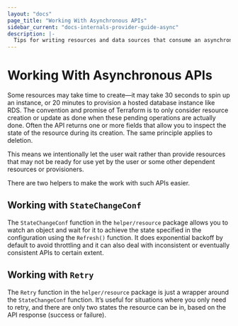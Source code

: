 ```yaml
---
layout: "docs"
page_title: "Working With Asynchronous APIs"
sidebar_current: "docs-internals-provider-guide-async"
description: |-
  Tips for writing resources and data sources that consume an asynchronous API.
---
```


# Working With Asynchronous APIs
Some resources may take time to create—it may take 30 seconds to spin up an instance, or 20 minutes to provision a hosted database instance like RDS. The convention and promise of Terraform is to only consider resource creation or update as done when these pending operations are actually done. Often the API returns one or more fields that allow you to inspect the state of the resource during its creation. The same principle applies to deletion.

This means we intentionally let the user wait rather than provide resources that may not be ready for use yet by the user or some other dependent resources or provisioners.

There are two helpers to make the work with such APIs easier.

## Working with `StateChangeConf`
The `StateChangeConf` function in the `helper/resource` package allows you to watch an object and wait for it to achieve the state specified in the configuration using the `Refresh()` function. It does exponential backoff by default to avoid throttling and it can also deal with inconsistent or eventually consistent APIs to certain extent.

## Working with `Retry`
The `Retry` function in the `helper/resource` package is just a wrapper around the `StateChangeConf` function. It’s useful for situations where you only need to retry, and there are only two states the resource can be in, based on the API response (success or failure).
